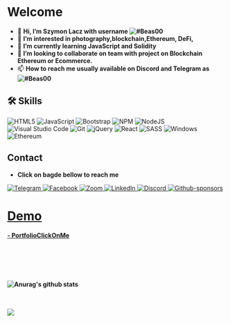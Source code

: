 
# Welcome
- 👋 <Strong>Hi, I’m Szymon Lacz with username ![#Beas00](http://placehold.it/size/background-hex/foreground-hex?text=a123)</Strong> 
- 👀 <Strong>I’m interested in photography,blockchain,Ethereum, DeFi,</Strong>
- 🌱 <Strong>I’m currently learning JavaScript and Solidity</Strong> 
- 💞️ <Strong>I’m looking to collaborate on team with project on Blockchain Ethereum or Ecommerce. </Strong> 
- 📫 <Strong>How to reach me usually available on Discord and Telegram as ![#Beas00](http://placehold.it/size/background-hex/foreground-hex?text=a123)</Strong>
<link rel="stylesheet" href="https://stackpath.bootstrapcdn.com/bootstrap/4.3.1/css/bootstrap.min.css" integrity="sha384-ggOyR0iXCbMQv3Xipma34MD+dH/1fQ784/j6cY/iJTQUOhcWr7x9JvoRxT2MZw1T" crossorigin="anonymous">


## 🛠 Skills

  <span>![HTML5](https://img.shields.io/badge/html5-%23E34F26.svg?style=for-the-badge&logo=html5&logoColor=white)<span>
  <span>![JavaScript](https://img.shields.io/badge/javascript-%23323330.svg?style=for-the-badge&logo=javascript&logoColor=%23F7DF1E)<span>
  <span>![Bootstrap](https://img.shields.io/badge/bootstrap-%23563D7C.svg?style=for-the-badge&logo=bootstrap&logoColor=white)<span>
  <span>![NPM](https://img.shields.io/badge/NPM-%23000000.svg?style=for-the-badge&logo=npm&logoColor=white)<span>
  <span>![NodeJS](https://img.shields.io/badge/node.js-6DA55F?style=for-the-badge&logo=node.js&logoColor=white)<span>
  <span>![Visual Studio Code](https://img.shields.io/badge/Visual%20Studio%20Code-0078d7.svg?style=for-the-badge&logo=visual-studio-code&logoColor=white)<span>
  <span>![Git](https://img.shields.io/badge/git-%23F05033.svg?style=for-the-badge&logo=git&logoColor=white)<span>
  <span>![jQuery](https://img.shields.io/badge/jquery-%230769AD.svg?style=for-the-badge&logo=jquery&logoColor=white)<span>
  <span>![React](https://img.shields.io/badge/react-%2320232a.svg?style=for-the-badge&logo=react&logoColor=%2361DAFB)<span>
  <span>![SASS](https://img.shields.io/badge/SASS-hotpink.svg?style=for-the-badge&logo=SASS&logoColor=white)<span>
  <span>![Windows](https://img.shields.io/badge/Windows-0078D6?style=for-the-badge&logo=windows&logoColor=white)<span>
  <span>![Ethereum](https://img.shields.io/badge/Ethereum-3C3C3D?style=for-the-badge&logo=Ethereum&logoColor=white)</span>
    
 ## Contact
   - <strong> Click on bagde bellow to reach me </strong>
    
    
  <span><a href="https://t.me/beas00">![Telegram](https://img.shields.io/badge/Telegram-2CA5E0?style=for-the-badge&logo=telegram&logoColor=white)<span>
  <span><a href="https://www.facebook.com/AparatSzymek">![Facebook](https://img.shields.io/badge/Facebook-%231877F2.svg?style=for-the-badge&logo=Facebook&logoColor=white)<span>
  <span><a href="https://us05web.zoom.us/s/89597194543#success">![Zoom](https://img.shields.io/badge/Zoom-2D8CFF?style=for-the-badge&logo=zoom&logoColor=white)<span>
  <span><a href="www.linkedin.com/in/ 𝑺𝒛𝒚𝒎𝒐𝒏-𝑳𝒂𝒄𝒛-275737196">![LinkedIn](https://img.shields.io/badge/linkedin-%230077B5.svg?style=for-the-badge&logo=linkedin&logoColor=white)<span>
  <span><a href="https://discord.com/channels/926434503432474644/926434503432474646">![Discord](https://img.shields.io/badge/%3CBeas%3E-%237289DA.svg?style=for-the-badge&logo=discord&logoColor=white)<span>
  <span>![Github-sponsors](https://img.shields.io/badge/sponsor-30363D?style=for-the-badge&logo=GitHub-Sponsors&logoColor=#EA4AAA)<span>
 
  
    
 # Demo
    
 <strong> - [PortfolioClickOnMe](https://beas00.github.io/Beas00-Portfofio)<strong>  
<br><br>
    


<br><br>  
   

 ![Anurag's github stats](https://github-readme-stats.vercel.app/api?username=Beas00&count_private=true&show_icons=true&theme=radical)


 <br><br>
    ![](https://komarev.com/ghpvc/?username=your-github-Beas00)
    
    

 
 

